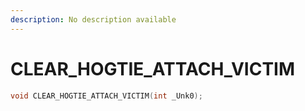 ```yaml
---
description: No description available 
---
```


# CLEAR_HOGTIE_ATTACH_VICTIM

```cpp
void CLEAR_HOGTIE_ATTACH_VICTIM(int _Unk0);
```